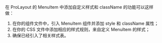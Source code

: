 在 ProLayout 的 MenuItem 中添加自定义样式和 className 的功能可以这样做：

1. 在你的组件文件中，引入 MenuItem 组件并添加 style 和 className 属性；
2. 在你的 CSS 文件中添加相应的样式规则，来自定义 MenuItem 的样式；
3. 确保已经引入了相关样式表。
